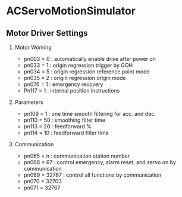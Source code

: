 # ACServoMotionSimulator



## Motor Driver Settings

1. Motor Working   
    - pn003 = 0 : automatically enable drive after power on   
    - pn033 = 1 : origin regression trigger by GOH   
    - pn034 = 5 : origin regression reference point mode   
    - pn035 = 2 : origin regression origin mode   
    - pn076 = 1 : emergency recovery   
    - Pn117 = 1 : internal position instructions   
    
2. Parameters   
    - pn109 = 1 : one time smooth filtering for acc. and dec.   
    - pn110 = 50 : smoothing filter time   
    - pn113 = 20 : feedforward %   
    - pn114 = 10 : feedforward filter time   
    
3. Communication   
    - pn065 = n : communication station number   
    - pn068 = 67 : control emergency, alarm reset, and servo on by communication   
    - pn069 = 32767 : control all functions by communication   
    - pn070 = 32703   
    - pn071 = 32767   
    
